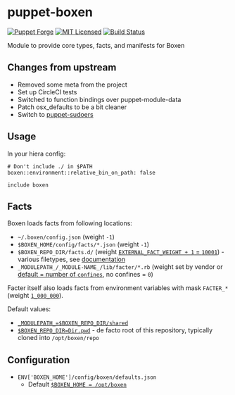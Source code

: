 puppet-boxen
===========

[![Puppet Forge](https://img.shields.io/puppetforge/v/halyard/boxen.svg)](https://forge.puppetlabs.com/halyard/boxen)
[![MIT Licensed](https://img.shields.io/badge/license-MIT-green.svg)](https://tldrlegal.com/license/mit-license)
[![Build Status](https://img.shields.io/circleci/project/halyard/puppet-boxen.svg)](https://circleci.com/gh/halyard/puppet-boxen)

Module to provide core types, facts, and manifests for Boxen

## Changes from upstream

* Removed some meta from the project
* Set up CircleCI tests
* Switched to function bindings over puppet-module-data
* Patch osx_defaults to be a bit cleaner
* Switch to [puppet-sudoers](https://github.com/halyard/puppet-sudoers)

## Usage

In your hiera config:

```
# Don't include ./ in $PATH
boxen::environment::relative_bin_on_path: false
```

```puppet
include boxen
```

## Facts

Boxen loads facts from following locations:

 - `~/.boxen/config.json` (weight `-1`)
 - `$BOXEN_HOME/config/facts/*.json` (weight `-1`)
 - `$BOXEN_REPO_DIR/facts.d/` (weight [`EXTERNAL_FACT_WEIGHT + 1` = `10001`](https://github.com/puppetlabs/facter/blob/181c861f4ccc0919ecf3c58ee56fd9ed58930f95/lib/facter/util/directory_loader.rb#L31)) - various filetypes, see [documentation](https://docs.puppetlabs.com/facter/2.4/custom_facts.html#external-facts)
 - `_MODULEPATH_/_MODULE-NAME_/lib/facter/*.rb` (weight set by vendor or [default = number of `confines`](https://github.com/puppetlabs/facter/blob/beb4eb155c1b12346d8f3c7500fd335815a1a17d/lib/facter/core/suitable.rb#L103), no confines = `0`)

Facter itself also loads facts from environment variables with mask `FACTER_*` (weight [`1_000_000`](https://github.com/puppetlabs/facter/blob/beb4eb155c1b12346d8f3c7500fd335815a1a17d/lib/facter/util/loader.rb#L147)).

Default values:
 - [`_MODULEPATH_=$BOXEN_REPO_DIR/shared`](https://github.com/boxen/boxen/blob/242ff15da7a4822312fc18697e252dd756334b64/lib/boxen/puppeteer.rb#L105)
 - [`$BOXEN_REPO_DIR=Dir.pwd`](https://github.com/boxen/boxen/blob/535f66582e7f72ee070e48456081c9fbd22463ae/lib/boxen/config.rb#L220) - de facto root of this repository, typically cloned into `/opt/boxen/repo`

## Configuration

 - `ENV['BOXEN_HOME']/config/boxen/defaults.json`
   - Default [`$BOXEN_HOME = /opt/boxen`](https://github.com/boxen/boxen/blob/535f66582e7f72ee070e48456081c9fbd22463ae/lib/boxen/config.rb#L125)

